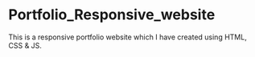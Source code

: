 # Portfolio_Responsive_website
This is a responsive portfolio website which I have created using HTML, CSS &amp; JS.
